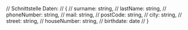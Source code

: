   // Schnittstelle Daten:
  // {
  //   surname: string,
  //   lastName: string,
  //   phoneNumber: string,
  //   mail: string,
  //   postCode: string,
  //   city: string,
  //   street: string,
  //   houseNumber: string,
  //   birthdate: date
  // }